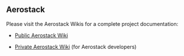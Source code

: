 ## Aerostack

Please visit the Aerostack Wikis for a complete project documentation:

* [Public Aerostack Wiki](https://github.com/Vision4UAV/Aerostack/wiki)

* [Private Aerostack Wiki](https://bitbucket.org/visionaerialrobotics/aerostack.git/wiki) (for Aerostack developers)
